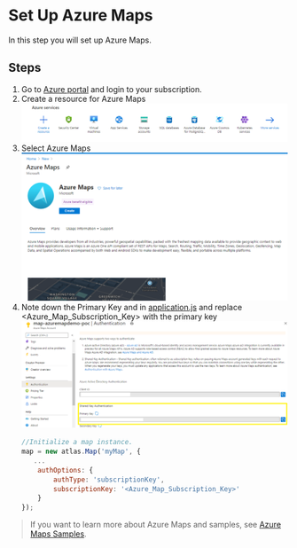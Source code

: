 # Set Up Azure Maps

In this step you will set up Azure Maps.

## Steps

1. Go to [Azure portal]('https://portal.azure.com') and login to your subscription. 
2. Create a resource for Azure Maps  ![Azure Maps](../images/azure-maps-create-1.png)
3. Select Azure Maps![Azure Maps](../images/azure-maps-create-2.png)
4. Note down the Primary Key and in [application.js](../server/code/static/js/application.js) and replace <Azure_Map_Subscription_Key> with the primary key
![Azure Maps](../images/azure-maps-create-3.png)
    ```js
    //Initialize a map instance.
    map = new atlas.Map('myMap', {
       ...
        authOptions: {
            authType: 'subscriptionKey',
            subscriptionKey: '<Azure_Map_Subscription_Key>'
        }
    });
    ```
> If you want to learn more about Azure Maps and samples, see [Azure Maps Samples](https://azuremapscodesamples.azurewebsites.net/index.html?WT.mc_id=iotcurriculum-github-jabenn).

